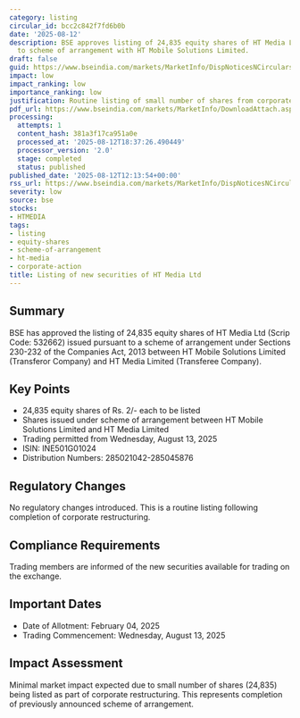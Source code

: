 ```yaml
---
category: listing
circular_id: bcc2c842f7fd6b0b
date: '2025-08-12'
description: BSE approves listing of 24,835 equity shares of HT Media Ltd issued pursuant
  to scheme of arrangement with HT Mobile Solutions Limited.
draft: false
guid: https://www.bseindia.com/markets/MarketInfo/DispNoticesNCirculars.aspx?Noticeid={9723BF9E-86F2-4964-82AB-855C6515E8BB}&noticeno=20250812-28&dt=08/12/2025&icount=28&totcount=50&flag=0
impact: low
impact_ranking: low
importance_ranking: low
justification: Routine listing of small number of shares from corporate restructuring
pdf_url: https://www.bseindia.com/markets/MarketInfo/DownloadAttach.aspx?id=20250812-28&attachedId=
processing:
  attempts: 1
  content_hash: 381a3f17ca951a0e
  processed_at: '2025-08-12T18:37:26.490449'
  processor_version: '2.0'
  stage: completed
  status: published
published_date: '2025-08-12T12:13:54+00:00'
rss_url: https://www.bseindia.com/markets/MarketInfo/DispNoticesNCirculars.aspx?Noticeid={9723BF9E-86F2-4964-82AB-855C6515E8BB}&noticeno=20250812-28&dt=08/12/2025&icount=28&totcount=50&flag=0
severity: low
source: bse
stocks:
- HTMEDIA
tags:
- listing
- equity-shares
- scheme-of-arrangement
- ht-media
- corporate-action
title: Listing of new securities of HT Media Ltd
---
```


## Summary

BSE has approved the listing of 24,835 equity shares of HT Media Ltd (Scrip Code: 532662) issued pursuant to a scheme of arrangement under Sections 230-232 of the Companies Act, 2013 between HT Mobile Solutions Limited (Transferor Company) and HT Media Limited (Transferee Company).

## Key Points

- 24,835 equity shares of Rs. 2/- each to be listed
- Shares issued under scheme of arrangement between HT Mobile Solutions Limited and HT Media Limited
- Trading permitted from Wednesday, August 13, 2025
- ISIN: INE501G01024
- Distribution Numbers: 285021042-285045876

## Regulatory Changes

No regulatory changes introduced. This is a routine listing following completion of corporate restructuring.

## Compliance Requirements

Trading members are informed of the new securities available for trading on the exchange.

## Important Dates

- Date of Allotment: February 04, 2025
- Trading Commencement: Wednesday, August 13, 2025

## Impact Assessment

Minimal market impact expected due to small number of shares (24,835) being listed as part of corporate restructuring. This represents completion of previously announced scheme of arrangement.